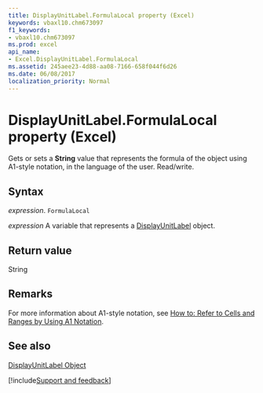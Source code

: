 ```yaml
---
title: DisplayUnitLabel.FormulaLocal property (Excel)
keywords: vbaxl10.chm673097
f1_keywords:
- vbaxl10.chm673097
ms.prod: excel
api_name:
- Excel.DisplayUnitLabel.FormulaLocal
ms.assetid: 245aee23-4d88-aa08-7166-658f044f6d26
ms.date: 06/08/2017
localization_priority: Normal
---
```



# DisplayUnitLabel.FormulaLocal property (Excel)

Gets or sets a  **String** value that represents the formula of the object using A1-style notation, in the language of the user. Read/write.


## Syntax

_expression_. `FormulaLocal`

_expression_ A variable that represents a [DisplayUnitLabel](Excel.DisplayUnitLabel-graph-property.md) object.


## Return value

String


## Remarks

For more information about A1-style notation, see [How to: Refer to Cells and Ranges by Using A1 Notation](../excel/Concepts/Cells-and-Ranges/refer-to-cells-and-ranges-by-using-a1-notation.md).


## See also


[DisplayUnitLabel Object](Excel.DisplayUnitLabel(object).md)

[!include[Support and feedback](~/includes/feedback-boilerplate.md)]